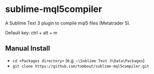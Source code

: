 # sublime-mql5compiler

A Sublime Text 3 plugin to compile mql5 files (Metatrader 5).

Default key: ctrl + alt + m

## Manual Install

- `cd <Packages directory>`   (e.g. `~\Sublime Text 3\Data\Packages`)
- `git clone https://github.com/tombout/sublime-mql5compiler.git`